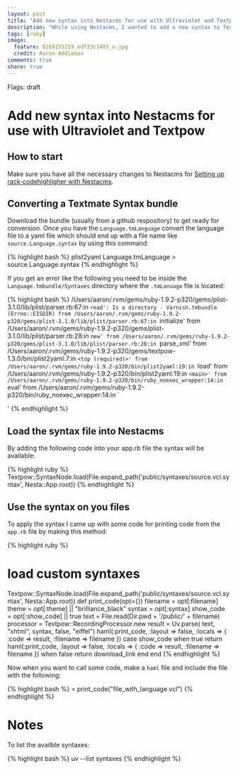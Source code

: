 ```yaml
---
layout: post
title: "Add new syntax into Nestacms for use with Ultraviolet and Textpow"
description: "While using Nestacms, I wanted to add a new syntax to Textpow and Ultraviolet for parsing some varnish configuration language files (or vcl files) to display on my web site. My adventure on this turned out to be easy once I realized how cool Nesta really is!"
tags: [ruby]
image:
  feature: 8160155219_edf33c3485_o.jpg
  credit: Aaron Addleman
comments: true
share: true
---
```

Flags: draft

# Add new syntax into Nestacms for use with Ultraviolet and Textpow

## How to start

Make sure you have all the necessary changes to Nestacms for [Setting up rack-codehighligher with Nestacms][rack_article].

## Converting a Textmate Syntax bundle

Download the bundle (usually from a github respository) to get ready for conversion. Once you have the `Language.tmLanguage` convert the language file to a yaml file which should end up with a file name like `source.Language.syntax` by using this command:

{% highlight bash %}
plist2yaml Language.tmLanguage > source.Language.syntax
{% endhighlight %}

If you get an error like the following you need to be inside the `Language.tmbundle/Syntaxes` directory where the `.tmLanuage` file is located:

{% highlight bash %}
/Users/aaron/.rvm/gems/ruby-1.9.2-p320/gems/plist-3.1.0/lib/plist/parser.rb:67:in `read': Is a directory - Varnish.tmbundle (Errno::EISDIR)
  from /Users/aaron/.rvm/gems/ruby-1.9.2-p320/gems/plist-3.1.0/lib/plist/parser.rb:67:in `initialize'
  from /Users/aaron/.rvm/gems/ruby-1.9.2-p320/gems/plist-3.1.0/lib/plist/parser.rb:28:in `new'
  from /Users/aaron/.rvm/gems/ruby-1.9.2-p320/gems/plist-3.1.0/lib/plist/parser.rb:28:in `parse_xml'
  from /Users/aaron/.rvm/gems/ruby-1.9.2-p320/gems/textpow-1.3.0/bin/plist2yaml:7:in `<top (required)>'
  from /Users/aaron/.rvm/gems/ruby-1.9.2-p320/bin/plist2yaml:19:in `load'
  from /Users/aaron/.rvm/gems/ruby-1.9.2-p320/bin/plist2yaml:19:in `<main>'
  from /Users/aaron/.rvm/gems/ruby-1.9.2-p320/bin/ruby_noexec_wrapper:14:in `eval'
  from /Users/aaron/.rvm/gems/ruby-1.9.2-p320/bin/ruby_noexec_wrapper:14:in `<main>'
{% endhighlight %}

## Load the syntax file into Nestacms

By adding the following code into your app.rb file the syntax will be available:

{% highlight ruby %}
Textpow::SyntaxNode.load(File.expand_path('public/syntaxes/source.vcl.syntax', Nesta::App.root))
{% endhighlight %}

## Use the syntax on you files

To apply the syntax I came up with some code for printing code from the `app.rb` file by making this method:

{% highlight ruby %}
# load custom syntaxes
Textpow::SyntaxNode.load(File.expand_path('public/syntaxes/source.vcl.syntax', Nesta::App.root))
def print_code(opt={})
  filename = opt[:filename]
  theme = opt[:theme] || "brilliance_black"
  syntax = opt[:syntax]
  show_code = opt[:show_code] || true
  text = File.read(Dir.pwd + '/public/' + filename)
  processor = Textpow::RecordingProcessor.new
  result = Uv.parse( text, "xhtml", syntax, false, "eiffel")
  haml(:print_code, :layout => false, :locals => { :code => result, :filename => filename })
  case show_code
  when true
    return haml(:print_code, :layout => false, :locals => { :code => result, :filename => filename })
  when false
    return download_link
  end
end
{% endhighlight %}

Now when you want to call some code, make a `haml` file and include the file with the following:

{% highlight bash %}
= print_code("file_with_language.vcl")
{% endhighlight %}

# Notes

To list the availble syntaxes:

{% highlight bash %}
uv --list syntaxes
{% endhighlight %}

[rack_article]: /articles/rack-codehighligher
